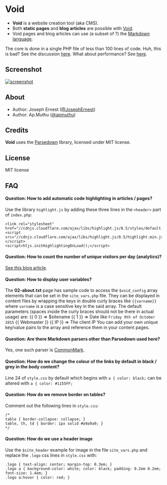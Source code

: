 Void
====

* **Void** is a website creation tool (aka CMS).
* Both **static pages** and **blog articles** are possible with [Void](http://www.thisisvoid.org/).
* Void pages and blog articles can use (a subset of ?) the [Markdown language](https://guides.github.com/features/mastering-markdown/).

The core is done in a single PHP file of less than 100 lines of code. Huh, this is bad? See the discussion [here](http://thisisvoid.org/article/03).
What about performance? See [here](http://thisisvoid.org/article/05-perf).

Screenshot
----

[![screenshot](https://cloud.githubusercontent.com/assets/2995044/25306550/0b8d5c20-27ad-11e7-818a-aefd1897eca3.png)](http://www.thisisvoid.org/demo/)

About
----

* Author: Joseph Ernest ([@JosephErnest](http:/twitter.com/JosephErnest))
* Author: Ap.Muthu ([@apmuthu](http://www.gnuacademy.org))

Credits
----

**Void** uses the [Parsedown](http://github.com/erusev/parsedown) library, licensed under MIT license.

License
----
MIT license

FAQ
----

#### Question: How to add automatic code highlighting in articles / pages?

Use the library `highlight.js` by adding these three lines in the `<header>` part of `index.php`:

    <link rel="stylesheet" href="//cdnjs.cloudflare.com/ajax/libs/highlight.js/8.5/styles/default.min.css">
    <script src="//cdnjs.cloudflare.com/ajax/libs/highlight.js/8.5/highlight.min.js"></script>
    <script>hljs.initHighlightingOnLoad();</script>

#### Question: How to count the number of unique visitors per day (analytics)?

[See this blog article](http://www.thisisvoid.org/article/simpleanalytics).

#### Question: How to display user variables?

The **02-about.txt** page has sample code to access the `$void_config` array elements that can be set in the `site_vars.php` file.
They can be displayed in content files by wrapping the keys in double curly braces like `{{varname}}` where `varname` is a case sensitive key in the said array.
The default parameters (spaces inside the curly braces should not be there in actual usage) are:
{{ 0 }} => $sitename
{{ 1 }} => Date like `Friday 9th of October 2015`
{{ Webmaster }}
{{ IP }} => The client IP
You can add your own unique key/value pairs to the array and reference them in your content pages.

#### Question: Are there Markdown parsers other than Parsedown used here?

Yes, one such parser is [CommonMark](https://github.com/jgm/CommonMark).

#### Question: How do we change the colour of the links by default in black / grey in the body content?

Line 24 of `style.css` by default which begins with `a { color: black;` can be altered with `a { color: #1155FF;`

#### Question: How do we remove border on tables?

Comment out the following lines in `style.css`:
````
/*
table { border-collapse: collapse; }
table, th, td { border: 1px solid #a9a9a9; }
*/
````

#### Question: How do we use a header image

Use the `$site_header` example for image in the file `site_vars.php` and replace the `.logo` css lines in `style.css` with:
````
.logo { text-align: center; margin-top: 0.3em; }
.logo a { background-color: white; color: black; padding: 0.2em 0.2em; font-size: 1.4em; }
.logo a:hover { color: red; }
````

